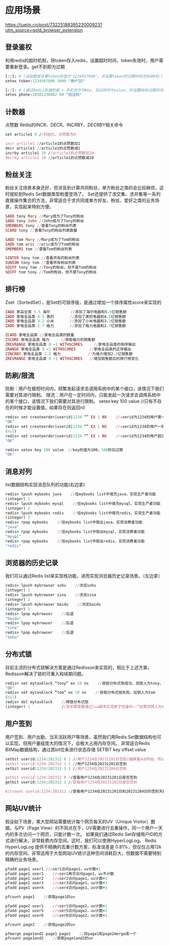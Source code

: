 # 应用场景
https://juejin.cn/post/7322518839522000923?utm_source=gold_browser_extension
## 登录鉴权
利用redis的超时机制，将token存入redis，设置超时时间，token失效时，用户需要重新登录。get不到即为过期
```ruby
[//]: # (该函数是设置token的值为"1234567890"，并设置token的过期时间为3600秒。)
setex token:1234567890 3600 "用户ID"  

[//]: # (通过Redis存储前缀 + 手机号作为key，验证码作为value，并设置60秒过期时间。)
setex phone:18501230462 60 "验证码"
```
## 计数器
点赞数 Redis的INCR、DECR、INCRBY、DECRBY相关命令
```ruby
set article1 0 //初始化，点赞数为0

incr article1 //article1的点赞数加1
decr article1 //article1的点赞数减1
incrby article1 10 //article1的点赞数加10
decrby article1 10 //article1的点赞数减10
```
## 粉丝关注
粉丝关注场景本身还好，但涉及到计算共同粉丝，单方粉丝之类的会比较麻烦，这时就轮到Redis Set数据类型粉墨登场了。
Set还提供了求交集、求并集等一系列直接操作集合的方法，非常适合于求共同或单方好友、粉丝、爱好之类的业务场景，实现起来特别方便。
```ruby
SADD tony Mary //Mary成为了Tony的粉丝
SADD tony John //John成为了Tony的粉丝
SMEMBERS tony //查看Tony的粉丝列表
SCARD tony //查看Tony的粉丝列表数量

SADD tom Mary //Mary成为了Tom的粉丝
SADD tom eric //eric成为了Tom的粉丝
SMEMBERS tom //查看Tom的粉丝列表

SINTER tony tom //查看共有的粉丝列表
SUNION tony tom //查看所有粉丝列表
SDIFF tony tom //Tony的粉丝，但不是Tom的粉丝
SDIFF tom tony //Tom的粉丝，但不是Tony的粉丝
```
## 排行榜
Zset（SortedSet），是Set的可排序版，是通过增加一个排序属性score来实现的
```ruby
ZADD 家品全类 5.5 海尔         //添加了海尔电器和5.5亿销售额
ZADD 家电全品类 4.5 美的       //添加了美的电器和4.5亿销售额
ZADD 家电全品类 3.2 小米       //添加了小米电器和3.2亿销售额
ZADD 家电全品类 2.7 格力       //添加了格力电器和2.7亿销售额

ZCARD 家电全品类 //家电全品类的数量
ZSCORE 家电全品类 格力     //获取格力的销售额
ZREVRANGE 家电全品类 0 -1 WITHSCORES     //家电全品类的倒序输出
ZRANGE 家电全品类 0 -1 WITHSCORES      //家电全品类的正序输出
ZINCRBY 家电全品类 2.2 格力            //为格力增加2.2亿销售额
ZREVRANGE 家电全品类 0 -1 WITHSCORES   //增加销售额后的排行榜变化
```
## 防刷/限流
防刷：用户在极短时间内，频繁发起请求去调用系统中的某个接口，该情况下我们需要对其进行限制。
限流：用户在一定时间内，只能发起一次请求去调用系统中的某个接口，该情况下我们需要对其进行限制。
setex key 100 value  //只有不存在的时候才能设置值，如果存在则返回nil
```ruby
redis> set createorder|userid|1234 “” EX 1 NX    //userid为1234的用户第一次下单成功，设置一秒钟过期时间 
"OK"
redis> set createorder|userid|1234 “” EX 1 NX    //userid为1234的用户一秒钟内第二次下单，结果不成功
(nil)
redis> set createorder|userid|1234 “” EX 1 NX    //userid为1234的用户超过一秒钟再次下单，结果成功
"OK"

redis> setex key 100 value  //key的值为100，100秒后过期
"OK"
```
## 消息对列
list数据结构实现消息队列的功能(右边拿)
```ruby
redis> lpush mybooks java    //往mybooks list中填充java，实现生产者功能
(integer) 1
redis> lpush mybooks mysql    //往mybooks list中填充mysql，实现生产者功能
(integer) 2
redis> lpush mybooks redis    //往mybooks list中填充redis，实现生产者功能
(integer) 3
redis> rpop mybooks    //往mybooks list中取出java，实现消费者功能 
"java"
redis> rpop mybooks    //往mybooks list中取出mysql，实现消费者功能 
"mysql"
redis> rpop mybooks    //往mybooks list中取出redis，实现消费者功能 
"redis"

```
## 浏览器的历史记录
我们可以通过Redis list来实现栈功能，进而实现浏览器历史记录场景。（左边拿）
```ruby
redis> lpush mybrowser sohu    //浏览sohu
(integer) 1
redis> lpush mybrowser sina    //浏览sina
(integer) 2
redis> lpush mybrowser baidu    //浏览baidu
(integer) 3
redis> lpop mybrowser    //后退
"baidu"
redis> lpop mybrowser    //后退
"sina"
redis> lpop mybrowser    //后退
"sohu"

```
## 分布式锁
目前主流的分布式锁解决方案是通过Redisson来实现的，相比于上述方案，Redisson解决了锁的可重入和续期问题。
```ruby
redis> set mytasklock “tony” ex 10 nx    //获取分布式锁成功，加锁人为tony，过期时间为10秒
"OK"
redis> set mytasklock “tom” ex 10 nx    //获取分布式锁失败，加锁人为tom
(nil)
redis> del mytasklock    //释放分布式锁
(integer) 1              //该步骤需要通过lua脚本实现原子性操作——“如果加锁人为tony，则释放锁”

```
## 用户签到
用户签到、用户出勤、当天活跃用户等场景，虽然我们用Redis Set数据结构也可以实现，但用户量级庞大的情况下，会极大占用内存空间。
非常适合Redis BitMap数据结构，通过其bit位来进行状态存储
SETBIT key offset value
```ruby
setbit userid:1234:202312 0 1 //用户1234在20231201日签到(偏移量从0开始，所以减1)
setbit userid:1234:202312 1 1 //用户1234在20231202日签到
setbit userid:1234:202312 3 1 //用户1234在20231204日签到

getbit userid:1234:202312 0 //查看用户1234在20231201日是否签到
getbit userid:1234:202312 1 //查看用户1234在20231202日是否签到

bitcount userid:1234:202312 //查看用户1234在20231201日到20231204日的签到天数
```
## 网站UV统计
假设如下场景，某大型网站需要统计每个网页每天的UV（Unique Visitor）数据，与PV（Page View）的不同点在于，UV需要进行去重操作，同一个用户一天内的多次访问一个网页，只能计数一次。
如果我们通过Redis Set存储用户ID的方式进行解决，非常耗费内存空间。这时，我们可以使用HyperLogLog。
Redis HyperLogLog 提供不精确的去重计数方案，标准误差是 0.81%，但仅仅占用12k的内存空间，非常适用于大型网站UV统计这种空间消耗巨大，但数据不需要特别精确的业务场景。
```ruby
pfadd page1 user1 //user1访问page1，uv计数+1
pfadd page1 user1    //user1再次访问page1，uv不计数
pfadd page1 user2    //user2访问page1，uv计数+1
pfadd page1 user3    //user3访问page1，uv计数+1
pfadd page1 user4    //user4访问page1，uv计数+1

pfcount page1    //获取page1的uv

pfadd page2 user1    //user1访问page2，uv计数+1
pfadd page2 user5    //user5访问page2，uv计数+1
pfadd page2 user6    //user6访问page2，uv计数+1

pfcount page2    //获取page2的uv

pfmerge page1and2 page1 page2    //将page1和page2merge成一个
pfcount page1and2    //获取page1and2的uv

```






















